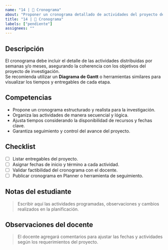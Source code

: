 ```yaml
---
name: "14 | 📅 Cronograma"
about: "Proponer un cronograma detallado de actividades del proyecto de investigación, asegurando coherencia con los objetivos planteados."
title: "14 | 📅 Cronograma"
labels: ["pendiente"]
assignees: ""
---
```


## Descripción
El cronograma debe incluir el detalle de las actividades distribuidas por semanas y/o meses, asegurando la coherencia con los objetivos del proyecto de investigación.  
Se recomienda utilizar un **Diagrama de Gantt** o herramientas similares para visualizar los tiempos y entregables de cada etapa.

## Competencias
- Propone un cronograma estructurado y realista para la investigación.  
- Organiza las actividades de manera secuencial y lógica.  
- Ajusta tiempos considerando la disponibilidad de recursos y fechas clave.  
- Garantiza seguimiento y control del avance del proyecto.

## Checklist
- [ ] Listar entregables del proyecto.  
- [ ] Asignar fechas de inicio y término a cada actividad.  
- [ ] Validar factibilidad del cronograma con el docente.  
- [ ] Publicar cronograma en Planner o herramienta de seguimiento.  

## Notas del estudiante
> Escribir aquí las actividades programadas, observaciones y cambios realizados en la planificación.

## Observaciones del docente
> El docente agregará comentarios para ajustar las fechas y actividades según los requerimientos del proyecto.
